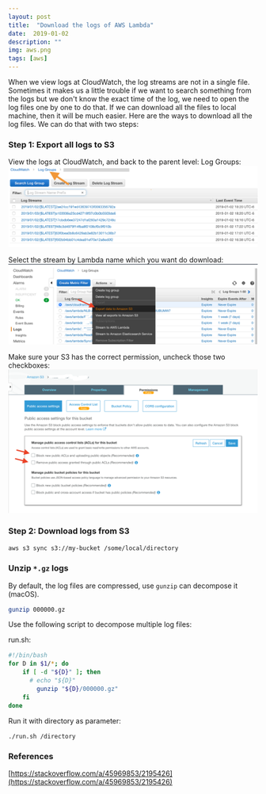 ```yaml
---
layout: post
title:  "Download the logs of AWS Lambda"
date:  2019-01-02
description: ""
img: aws.png
tags: [aws]
---
```


When we view logs at CloudWatch, the log streams are not in a single file. Sometimes it makes us a little trouble if we want to search something from the logs but we don't know the exact time of the log, we need to open the log files one by one to do that.
If we can download all the files to local machine, then it will be much easier.
Here are the ways to download all the log files. We can do that with two steps:

### Step 1: Export all logs to S3
View the logs at CloudWatch, and back to the parent level: Log Groups:
![log-groups](/assets/img/2019-01-02-download-lambda-logs/log-groups.png)

Select the stream by Lambda name which you want do download:
![export-to-s3](/assets/img/2019-01-02-download-lambda-logs/export-to-s3.png)

Make sure your S3 has the correct permission, uncheck those two checkboxes:
![](/assets/img/2019-01-02-download-lambda-logs/acl.png)

### Step 2: Download logs from S3
```
aws s3 sync s3://my-bucket /some/local/directory
```

### Unzip `*.gz` logs
By default, the log files are compressed, use `gunzip` can decompose it (macOS). 

```bash
gunzip 000000.gz
```

Use the following script to decompose multiple log files:

run.sh:
```bash
#!/bin/bash
for D in $1/*; do
    if [ -d "${D}" ]; then
      # echo "${D}"
        gunzip "${D}/000000.gz"
    fi
done
```

Run it with directory as parameter:
```
./run.sh /directory
```

### References
[https://stackoverflow.com/a/45969853/2195426](https://stackoverflow.com/a/45969853/2195426)